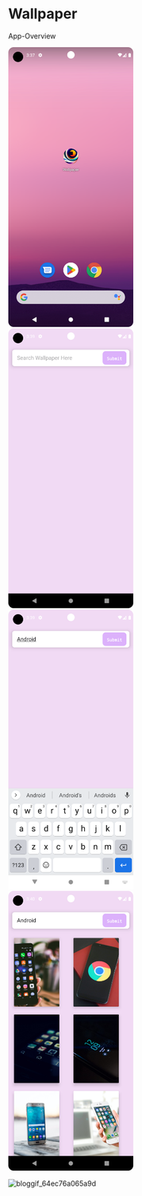 # Wallpaper

 App-Overview

 <img 
  width="50%"
  src="1.png"/>
<img 
  width="50%"
  src="2.png"/>
<img 
  width="50%"
  src="3.png"/>
<img 
  width="50%"
  src="4.png"/>
 
 ![bloggif_64ec76a065a9d](https://github.com/deepbajud/Wallpaper/assets/118447327/25aaaf8a-d55b-4708-9120-63f029029fdb)

 
